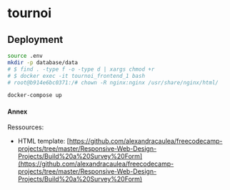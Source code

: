 # tournoi 

## Deployment

```bash
source .env
mkdir -p database/data
# $ find . -type f -o -type d | xargs chmod +r
# $ docker exec -it tournoi_frontend_1 bash
# root@b914e6bc0371:/# chown -R nginx:nginx /usr/share/nginx/html/

docker-compose up
```

#### Annex

Ressources:
- HTML template: [https://github.com/alexandracaulea/freecodecamp-projects/tree/master/Responsive-Web-Design-Projects/Build%20a%20Survey%20Form](https://github.com/alexandracaulea/freecodecamp-projects/tree/master/Responsive-Web-Design-Projects/Build%20a%20Survey%20Form)
